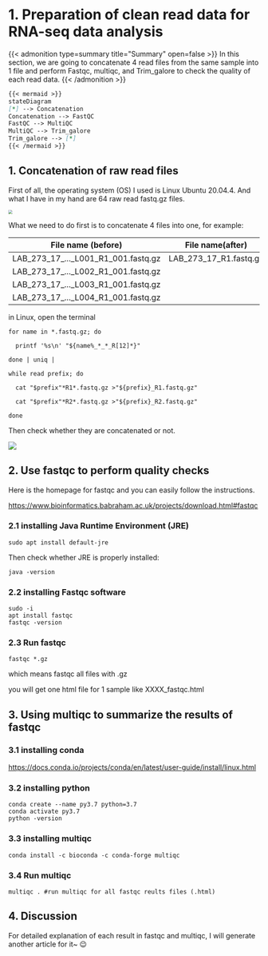 # 1. Preparation of clean read data for RNA-seq data analysis

{{< admonition type=summary title="Summary" open=false >}}
In this section, we are going to concatenate 4 read files from the same sample into 1 file and perform Fastqc, multiqc, and Trim_galore to check the quality of each read data.
{{< /admonition >}}

```markdown
{{< mermaid >}}
stateDiagram
[*] --> Concatenation
Concatenation --> FastQC
FastQC --> MultiQC
MultiQC --> Trim_galore
Trim_galore --> [*]
{{< /mermaid >}}
```



## 1. Concatenation of raw read files

First of all, the operating system (OS) I used is Linux Ubuntu 20.04.4. And what I have in my hand are 64 raw read fastq.gz files.

<img src="https://s2.loli.net/2022/04/06/tIpKFG8VBxmfM4N.png" style="zoom:50%;" />

What we need to do first is to concatenate 4 files into one, for example:

| File name (before)                  | File name(after)       |
| ----------------------------------- | ---------------------- |
| LAB_273_17_..._L001_R1_001.fastq.gz | LAB_273_17_R1.fastq.gz |
| LAB_273_17_..._L002_R1_001.fastq.gz |                        |
| LAB_273_17_..._L003_R1_001.fastq.gz |                        |
| LAB_273_17_..._L004_R1_001.fastq.gz |                        |

in Linux, open the terminal 

```shell
for name in *.fastq.gz; do

  printf '%s\n' "${name%_*_*_R[12]*}"

done | uniq |

while read prefix; do

  cat "$prefix"*R1*.fastq.gz >"${prefix}_R1.fastq.gz"

  cat "$prefix"*R2*.fastq.gz >"${prefix}_R2.fastq.gz"

done
```

Then check whether they are concatenated or not. 

![](https://s2.loli.net/2022/04/08/2oSeQMiNkwmRdC1.png)

## 2. Use fastqc to perform quality checks

Here is the homepage for fastqc and you can easily follow the instructions.

https://www.bioinformatics.babraham.ac.uk/projects/download.html#fastqc

### 2.1 installing Java Runtime Environment (JRE)

```shell
sudo apt install default-jre
```

Then check whether JRE is properly installed:

```shell
java -version
```

### 2.2 installing Fastqc software

```shell
sudo -i 
apt install fastqc
fastqc -version
```

### 2.3 Run fastqc

```shell
fastqc *.gz
```

which means fastqc all files with .gz

you will get one html file for 1 sample like XXXX_fastqc.html

## 3. Using multiqc to summarize the results of fastqc

### 3.1 installing conda

https://docs.conda.io/projects/conda/en/latest/user-guide/install/linux.html

### 3.2 installing python

```shell
conda create --name py3.7 python=3.7 
conda activate py3.7
python -version
```

### 3.3 installing multiqc

```shell
conda install -c bioconda -c conda-forge multiqc
```

### 3.4 Run multiqc

```shell
multiqc . #run multiqc for all fastqc reults files (.html)
```

## 4. Discussion

For detailed explanation of each result in fastqc and multiqc, I will generate another article for it~ :wink:

